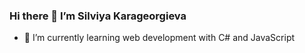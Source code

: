 
### Hi there 👋 I’m Silviya Karageorgieva
- 🌱 I’m currently learning web development with C# and JavaScript

<!--
**SilviyaKarageorgiev/silviyakarageorgiev** is a ✨ _special_ ✨ repository because its `README.md` (this file) appears on your GitHub profile.

Here are some ideas to get you started:
- 🌱 I’m currently learning ...
- 🔭 I’m currently working on ...
- 🌱 I’m currently learning ...
- 👯 I’m looking to collaborate on ...
- 🤔 I’m looking for help with ...
- 💬 Ask me about ...
- 📫 How to reach me: ...
- 😄 Pronouns: ...
- ⚡ Fun fact: ...

[![Top Langs](https://github-readme-stats.vercel.app/api/top-langs/?username=silviyakarageorgiev&layout=compact)](https://github.com/SilviyaKarageorgiev/silviyakarageorgiev/edit/main/README.md)
-->
